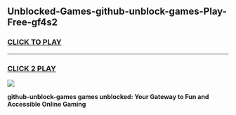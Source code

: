 
## Unblocked-Games-github-unblock-games-Play-Free-gf4s2
<h3>
<a href="https://premium76.site?title=github-unblock-games&ref=10A">CLICK TO PLAY</a></h3>
<hr>

<h3>
<a href="https://premium76.site?title=github-unblock-games&ref=10A">CLICK 2 PLAY</a>
  
</h3>

<a href="https://premium76.site?title=github-unblock-games&ref=10A"><img src="https://clearcache.store/games.png"></a>


**github-unblock-games games unblocked: Your Gateway to Fun and Accessible Online Gaming**
